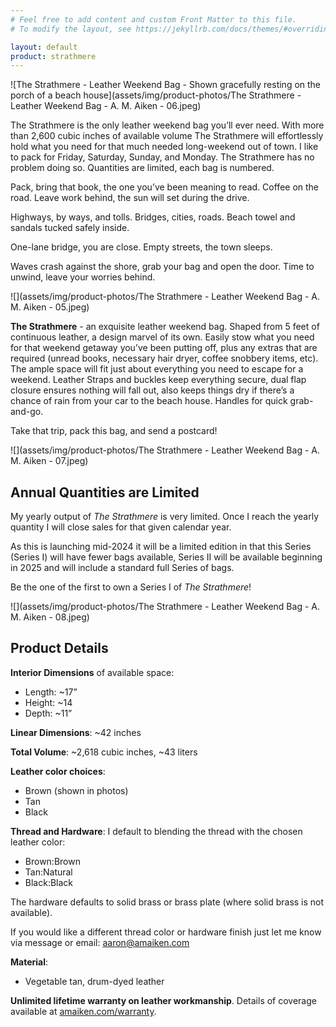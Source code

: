 ```yaml
---
# Feel free to add content and custom Front Matter to this file.
# To modify the layout, see https://jekyllrb.com/docs/themes/#overriding-theme-defaults

layout: default
product: strathmere
---
```

![The Strathmere - Leather Weekend Bag - Shown gracefully resting on the porch of a beach house](assets/img/product-photos/The Strathmere - Leather Weekend Bag - A. M. Aiken - 06.jpeg)

The Strathmere is the only leather weekend bag you’ll ever need. With more than 2,600 cubic inches of available volume The Strathmere will effortlessly hold what you need for that much needed long-weekend out of town. I like to pack for Friday, Saturday, Sunday, and Monday. The Strathmere has no problem doing so. Quantities are limited, each bag is numbered.

Pack, bring that book, the one you’ve been meaning to read. Coffee on the road. Leave work behind, the sun will set during the drive. 

Highways, by ways, and tolls. Bridges, cities, roads. Beach towel and sandals tucked safely inside. 

One-lane bridge, you are close. Empty streets, the town sleeps.  

Waves crash against the shore, grab your bag and open the door. Time to unwind, leave your worries behind. 

![](assets/img/product-photos/The Strathmere - Leather Weekend Bag - A. M. Aiken - 05.jpeg)

**The Strathmere** - an exquisite leather weekend bag. Shaped from 5 feet of continuous leather, a design marvel of its own. Easily stow what you need for that weekend getaway you’ve been putting off, plus any extras that are required (unread books, necessary hair dryer, coffee snobbery items, etc). The ample space will fit just about everything you need to escape for a weekend. Leather Straps and buckles keep everything secure, dual flap closure ensures nothing will fall out, also keeps things dry if there’s a chance of rain from your car to the beach house. Handles for quick grab-and-go. 

Take that trip, pack this bag, and send a postcard!

![](assets/img/product-photos/The Strathmere - Leather Weekend Bag - A. M. Aiken - 07.jpeg)

## Annual Quantities are Limited
My yearly output of _The Strathmere_ is very limited. Once I reach the yearly quantity I will close sales for that given calendar year. 

As this is launching mid-2024 it will be a limited edition in that this Series (Series I) will have fewer bags available, Series II will be available beginning in 2025 and will include a standard full Series of bags.

Be the one of the first to own a Series I of _The Strathmere_!

![](assets/img/product-photos/The Strathmere - Leather Weekend Bag - A. M. Aiken - 08.jpeg)

## Product Details

**Interior Dimensions** of available space:
- Length: ~17”
- Height: ~14
- Depth: ~11”

**Linear Dimensions**: ~42 inches

**Total Volume**: ~2,618 cubic inches, ~43 liters

**Leather color choices**:
- Brown (shown in photos)
- Tan
- Black

**Thread and Hardware**:
I default to blending the thread with the chosen leather color: 
- Brown:Brown 
- Tan:Natural 
- Black:Black

The hardware defaults to solid brass or brass plate (where solid brass is not available).

If you would like a different thread color or hardware finish just let me know via message or email: aaron@amaiken.com

**Material**:
- Vegetable tan, drum-dyed leather

**Unlimited lifetime warranty on leather workmanship**. Details of coverage available at [amaiken.com/warranty](https://amaiken.com/pages/shipping-returns-and-warranty-information).

<script async data-uid="924e3f3ef9" src="https://aaronaiken.ck.page/924e3f3ef9/index.js"></script>
<!--
<button type="button" class="buy-now"><a href="" title="" target="">Buy Now</a></button>

<button type="button" class="join-club"><a href="/club/" target="_blank" title="Join The Strathmere Club and Buy The Strathmere Leather Weekend Bag at 35% Off">Buy with 35% Off</a></button>-->